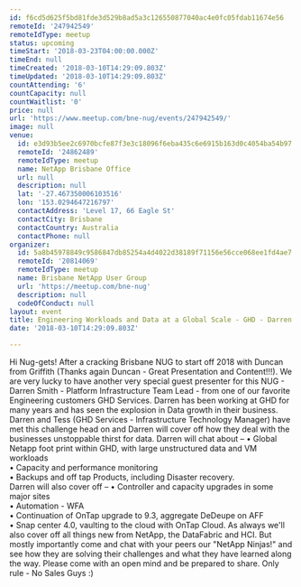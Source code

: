 ```yaml
---
id: f6cd5d625f5bd81fde3d529b8ad5a3c126550877040ac4e0fc05fdab11674e56
remoteId: '247942549'
remoteIdType: meetup
status: upcoming
timeStart: '2018-03-23T04:00:00.000Z'
timeEnd: null
timeCreated: '2018-03-10T14:29:09.803Z'
timeUpdated: '2018-03-10T14:29:09.803Z'
countAttending: '6'
countCapacity: null
countWaitlist: '0'
price: null
url: 'https://www.meetup.com/bne-nug/events/247942549/'
image: null
venue:
  id: e3d93b5ee2c6970bcfe87f3e3c18096f6eba435c6e6915b163d0c4054ba54b97
  remoteId: '24862489'
  remoteIdType: meetup
  name: NetApp Brisbane Office
  url: null
  description: null
  lat: '-27.467350006103516'
  lon: '153.0294647216797'
  contactAddress: 'Level 17, 66 Eagle St'
  contactCity: Brisbane
  contactCountry: Australia
  contactPhone: null
organizer:
  id: 5a8b45978849c9586847db85254a4d4022d38189f71156e56cce068ee1fd4ae7
  remoteId: '20814069'
  remoteIdType: meetup
  name: Brisbane NetApp User Group
  url: 'https://meetup.com/bne-nug'
  description: null
  codeOfConduct: null
layout: event
title: Engineering Workloads and Data at a Global Scale - GHD - Darren Smith
date: '2018-03-10T14:29:09.803Z'

---
```

<p>Hi Nug-gets! After a cracking Brisbane NUG to start off 2018 with Duncan from Griffith (Thanks again Duncan - Great Presentation and Content!!!). We are very lucky to have another very special guest presenter for this NUG - Darren Smith - Platform Infrastructure Team Lead - from one of our favorite Engineering customers GHD Services. Darren has been working at GHD for many years and has seen the explosion in Data growth in their business. Darren and Tess (GHD Services - Infrastructure Technology Manager) have met this challenge head on and Darren will cover off how they deal with the businesses unstoppable thirst for data. Darren will chat about – • Global Netapp foot print within GHD, with large unstructured data and VM workloads<br/>• Capacity and performance monitoring<br/>• Backups and off tap Products, including Disaster recovery.<br/>Darren will also cover off – • Controller and capacity upgrades in some major sites<br/>• Automation - WFA<br/>• Continuation of OnTap upgrade to 9.3, aggregate DeDeupe on AFF<br/>• Snap center 4.0, vaulting to the cloud with OnTap Cloud. As always we'll also cover off all things new from NetApp, the DataFabric and HCI. But mostly importantly come and chat with your peers our "NetApp Ninjas!" and see how they are solving their challenges and what they have learned along the way. Please come with an open mind and be prepared to share. Only rule - No Sales Guys :)</p>
